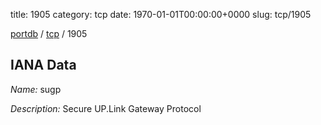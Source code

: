 title: 1905
category: tcp
date: 1970-01-01T00:00:00+0000
slug: tcp/1905

[portdb](/) / [tcp](/category/tcp.html) / 1905


## IANA Data

_Name:_ sugp

_Description:_ Secure UP.Link Gateway Protocol

